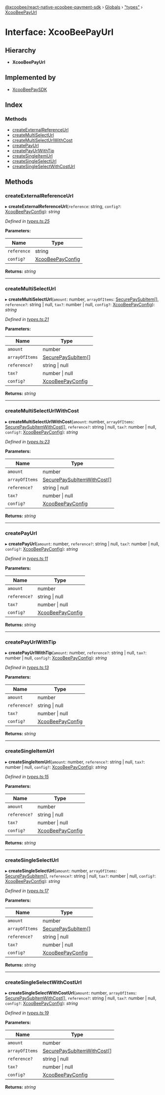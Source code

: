 [@xcoobee/react-native-xcoobee-payment-sdk](../README.md) › [Globals](../globals.md) › ["types"](../modules/_types_.md) › [XcooBeePayUrl](_types_.xcoobeepayurl.md)

# Interface: XcooBeePayUrl

## Hierarchy

* **XcooBeePayUrl**

## Implemented by

* [XcooBeePaySDK](../classes/_xcoobeepay_.xcoobeepaysdk.md)

## Index

### Methods

* [createExternalReferenceUrl](_types_.xcoobeepayurl.md#createexternalreferenceurl)
* [createMultiSelectUrl](_types_.xcoobeepayurl.md#createmultiselecturl)
* [createMultiSelectUrlWithCost](_types_.xcoobeepayurl.md#createmultiselecturlwithcost)
* [createPayUrl](_types_.xcoobeepayurl.md#createpayurl)
* [createPayUrlWithTip](_types_.xcoobeepayurl.md#createpayurlwithtip)
* [createSingleItemUrl](_types_.xcoobeepayurl.md#createsingleitemurl)
* [createSingleSelectUrl](_types_.xcoobeepayurl.md#createsingleselecturl)
* [createSingleSelectWithCostUrl](_types_.xcoobeepayurl.md#createsingleselectwithcosturl)

## Methods

###  createExternalReferenceUrl

▸ **createExternalReferenceUrl**(`reference`: string, `config?`: [XcooBeePayConfig](../modules/_types_.md#xcoobeepayconfig)): *string*

*Defined in [types.ts:25](https://github.com/XcooBee/payment-sdk-react-native/blob/212c279/src/types.ts#L25)*

**Parameters:**

Name | Type |
------ | ------ |
`reference` | string |
`config?` | [XcooBeePayConfig](../modules/_types_.md#xcoobeepayconfig) |

**Returns:** *string*

___

###  createMultiSelectUrl

▸ **createMultiSelectUrl**(`amount`: number, `arrayOfItems`: [SecurePaySubItem](../modules/_types_.md#securepaysubitem)[], `reference?`: string | null, `tax?`: number | null, `config?`: [XcooBeePayConfig](../modules/_types_.md#xcoobeepayconfig)): *string*

*Defined in [types.ts:21](https://github.com/XcooBee/payment-sdk-react-native/blob/212c279/src/types.ts#L21)*

**Parameters:**

Name | Type |
------ | ------ |
`amount` | number |
`arrayOfItems` | [SecurePaySubItem](../modules/_types_.md#securepaysubitem)[] |
`reference?` | string &#124; null |
`tax?` | number &#124; null |
`config?` | [XcooBeePayConfig](../modules/_types_.md#xcoobeepayconfig) |

**Returns:** *string*

___

###  createMultiSelectUrlWithCost

▸ **createMultiSelectUrlWithCost**(`amount`: number, `arrayOfItems`: [SecurePaySubItemWithCost](../modules/_types_.md#securepaysubitemwithcost)[], `reference?`: string | null, `tax?`: number | null, `config?`: [XcooBeePayConfig](../modules/_types_.md#xcoobeepayconfig)): *string*

*Defined in [types.ts:23](https://github.com/XcooBee/payment-sdk-react-native/blob/212c279/src/types.ts#L23)*

**Parameters:**

Name | Type |
------ | ------ |
`amount` | number |
`arrayOfItems` | [SecurePaySubItemWithCost](../modules/_types_.md#securepaysubitemwithcost)[] |
`reference?` | string &#124; null |
`tax?` | number &#124; null |
`config?` | [XcooBeePayConfig](../modules/_types_.md#xcoobeepayconfig) |

**Returns:** *string*

___

###  createPayUrl

▸ **createPayUrl**(`amount`: number, `reference?`: string | null, `tax?`: number | null, `config?`: [XcooBeePayConfig](../modules/_types_.md#xcoobeepayconfig)): *string*

*Defined in [types.ts:11](https://github.com/XcooBee/payment-sdk-react-native/blob/212c279/src/types.ts#L11)*

**Parameters:**

Name | Type |
------ | ------ |
`amount` | number |
`reference?` | string &#124; null |
`tax?` | number &#124; null |
`config?` | [XcooBeePayConfig](../modules/_types_.md#xcoobeepayconfig) |

**Returns:** *string*

___

###  createPayUrlWithTip

▸ **createPayUrlWithTip**(`amount`: number, `reference?`: string | null, `tax?`: number | null, `config?`: [XcooBeePayConfig](../modules/_types_.md#xcoobeepayconfig)): *string*

*Defined in [types.ts:13](https://github.com/XcooBee/payment-sdk-react-native/blob/212c279/src/types.ts#L13)*

**Parameters:**

Name | Type |
------ | ------ |
`amount` | number |
`reference?` | string &#124; null |
`tax?` | number &#124; null |
`config?` | [XcooBeePayConfig](../modules/_types_.md#xcoobeepayconfig) |

**Returns:** *string*

___

###  createSingleItemUrl

▸ **createSingleItemUrl**(`amount`: number, `reference?`: string | null, `tax?`: number | null, `config?`: [XcooBeePayConfig](../modules/_types_.md#xcoobeepayconfig)): *string*

*Defined in [types.ts:15](https://github.com/XcooBee/payment-sdk-react-native/blob/212c279/src/types.ts#L15)*

**Parameters:**

Name | Type |
------ | ------ |
`amount` | number |
`reference?` | string &#124; null |
`tax?` | number &#124; null |
`config?` | [XcooBeePayConfig](../modules/_types_.md#xcoobeepayconfig) |

**Returns:** *string*

___

###  createSingleSelectUrl

▸ **createSingleSelectUrl**(`amount`: number, `arrayOfItems`: [SecurePaySubItem](../modules/_types_.md#securepaysubitem)[], `reference?`: string | null, `tax?`: number | null, `config?`: [XcooBeePayConfig](../modules/_types_.md#xcoobeepayconfig)): *string*

*Defined in [types.ts:17](https://github.com/XcooBee/payment-sdk-react-native/blob/212c279/src/types.ts#L17)*

**Parameters:**

Name | Type |
------ | ------ |
`amount` | number |
`arrayOfItems` | [SecurePaySubItem](../modules/_types_.md#securepaysubitem)[] |
`reference?` | string &#124; null |
`tax?` | number &#124; null |
`config?` | [XcooBeePayConfig](../modules/_types_.md#xcoobeepayconfig) |

**Returns:** *string*

___

###  createSingleSelectWithCostUrl

▸ **createSingleSelectWithCostUrl**(`amount`: number, `arrayOfItems`: [SecurePaySubItemWithCost](../modules/_types_.md#securepaysubitemwithcost)[], `reference?`: string | null, `tax?`: number | null, `config?`: [XcooBeePayConfig](../modules/_types_.md#xcoobeepayconfig)): *string*

*Defined in [types.ts:19](https://github.com/XcooBee/payment-sdk-react-native/blob/212c279/src/types.ts#L19)*

**Parameters:**

Name | Type |
------ | ------ |
`amount` | number |
`arrayOfItems` | [SecurePaySubItemWithCost](../modules/_types_.md#securepaysubitemwithcost)[] |
`reference?` | string &#124; null |
`tax?` | number &#124; null |
`config?` | [XcooBeePayConfig](../modules/_types_.md#xcoobeepayconfig) |

**Returns:** *string*
